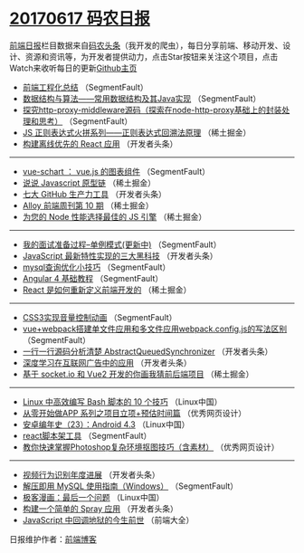 # [20170617 码农日报](http://hao.caibaojian.com/date/2017/06/17)

[前端日报](http://caibaojian.com/c/news)栏目数据来自[码农头条](http://hao.caibaojian.com/)（我开发的爬虫），每日分享前端、移动开发、设计、资源和资讯等，为开发者提供动力，点击Star按钮来关注这个项目，点击Watch来收听每日的更新[Github主页](https://github.com/kujian/frontendDaily)
* [前端工程化总结](http://hao.caibaojian.com/41484.html) （SegmentFault）
* [数据结构与算法——常用数据结构及其Java实现](http://hao.caibaojian.com/41481.html) （SegmentFault）
* [探究http-proxy-middleware源码（探索在node-http-proxy基础上的封装处理和思考）](http://hao.caibaojian.com/41492.html) （SegmentFault）
* [JS 正则表达式火拼系列——正则表达式回溯法原理](http://hao.caibaojian.com/41460.html) （稀土掘金）
* [构建离线优先的 React 应用](http://hao.caibaojian.com/41504.html) （开发者头条）

***
* [vue-schart ： vue.js 的图表组件](http://hao.caibaojian.com/41482.html) （SegmentFault）
* [说说 Javascript 原型链](http://hao.caibaojian.com/41461.html) （稀土掘金）
* [七大 GitHub 生产力工具](http://hao.caibaojian.com/41494.html) （开发者头条）
* [Alloy 前端周刊第 10 期](http://hao.caibaojian.com/41462.html) （稀土掘金）
* [为您的 Node 性能选择最佳的 JS 引擎](http://hao.caibaojian.com/41452.html) （稀土掘金）

***
* [我的面试准备过程&#8211;单例模式(更新中)](http://hao.caibaojian.com/41485.html) （SegmentFault）
* [JavaScript 最新特性实现的三大黑科技](http://hao.caibaojian.com/41508.html) （开发者头条）
* [mysql查询优化小技巧](http://hao.caibaojian.com/41486.html) （SegmentFault）
* [Angular 4 基础教程](http://hao.caibaojian.com/41476.html) （SegmentFault）
* [React 是如何重新定义前端开发的](http://hao.caibaojian.com/41455.html) （稀土掘金）

***
* [CSS3实现音量控制动画](http://hao.caibaojian.com/41477.html) （SegmentFault）
* [vue+webpack搭建单文件应用和多文件应用webpack.config.js的写法区别](http://hao.caibaojian.com/41488.html) （SegmentFault）
* [一行一行源码分析清楚 AbstractQueuedSynchronizer](http://hao.caibaojian.com/41499.html) （开发者头条）
* [深度学习在互联网广告中的应用](http://hao.caibaojian.com/41511.html) （开发者头条）
* [基于 socket.io 和 Vue2 开发的你画我猜前后端项目](http://hao.caibaojian.com/41457.html) （稀土掘金）

***
* [Linux 中高效编写 Bash 脚本的 10 个技巧](http://hao.caibaojian.com/41531.html) （Linux中国）
* [从零开始做APP 系列之项目立项+预估时间篇](http://hao.caibaojian.com/41542.html) （优秀网页设计）
* [安卓编年史（23）：Android 4.3](http://hao.caibaojian.com/41532.html) （Linux中国）
* [react脚本架工具](http://hao.caibaojian.com/41493.html) （SegmentFault）
* [教你快速掌握Photoshop复杂环境抠图技巧（含素材）](http://hao.caibaojian.com/41543.html) （优秀网页设计）

***
* [视频行为识别年度进展](http://hao.caibaojian.com/41505.html) （开发者头条）
* [解压即用 MySQL 使用指南（Windows）](http://hao.caibaojian.com/41483.html) （SegmentFault）
* [极客漫画：最后一个问题](http://hao.caibaojian.com/41533.html) （Linux中国）
* [构建一个简单的 Spray 应用](http://hao.caibaojian.com/41506.html) （开发者头条）
* [JavaScript 中回调地狱的今生前世](http://hao.caibaojian.com/41534.html) （前端大全）

日报维护作者：[前端博客](http://caibaojian.com/) 